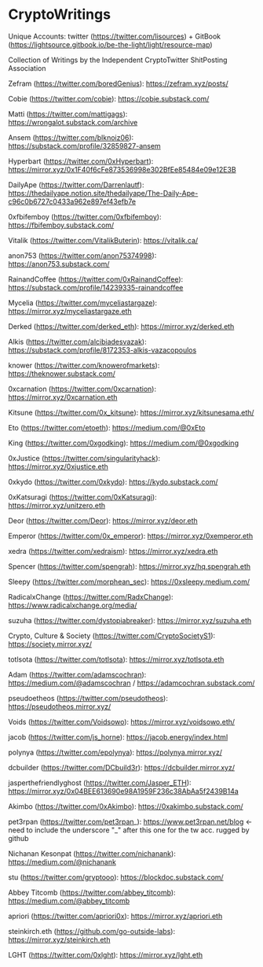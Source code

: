 # CryptoWritings
Unique Accounts: twitter (https://twitter.com/lisources) + GitBook (https://lightsource.gitbook.io/be-the-light/light/resource-map)

Collection of Writings by the Independent CryptoTwitter ShitPosting Association

Zefram (https://twitter.com/boredGenius): https://zefram.xyz/posts/

Cobie (https://twitter.com/cobie): https://cobie.substack.com/

Matti (https://twitter.com/mattigags): https://wrongalot.substack.com/archive

Ansem (https://twitter.com/blknoiz06): https://substack.com/profile/32859827-ansem

Hyperbart (https://twitter.com/0xHyperbart): https://mirror.xyz/0x1F40f6cFe873536998e302BfEe85484e09e12E3B

DailyApe (https://twitter.com/Darrenlautf): https://thedailyape.notion.site/thedailyape/The-Daily-Ape-c96c0b6727c0433a962e897ef43efb7e

0xfbifemboy (https://twitter.com/0xfbifemboy): https://fbifemboy.substack.com/

Vitalik (https://twitter.com/VitalikButerin): https://vitalik.ca/

anon753 (https://twitter.com/anon75374998): https://anon753.substack.com/

RainandCoffee (https://twitter.com/0xRainandCoffee): https://substack.com/profile/14239335-rainandcoffee

Mycelia (https://twitter.com/myceliastargaze): https://mirror.xyz/myceliastargaze.eth

Derked (https://twitter.com/derked_eth): https://mirror.xyz/derked.eth

Alkis (https://twitter.com/alcibiadesvazak): https://substack.com/profile/8172353-alkis-vazacopoulos

knower (https://twitter.com/knowerofmarkets): https://theknower.substack.com/

0xcarnation (https://twitter.com/0xcarnation): https://mirror.xyz/0xcarnation.eth

Kitsune (https://twitter.com/0x_kitsune): https://mirror.xyz/kitsunesama.eth/

Eto (https://twitter.com/etoeth): https://medium.com/@0xEto

King (https://twitter.com/0xgodking): https://medium.com/@0xgodking

0xJustice (https://twitter.com/singularityhack): https://mirror.xyz/0xjustice.eth

0xkydo (https://twitter.com/0xkydo): https://kydo.substack.com/

0xKatsuragi (https://twitter.com/0xKatsuragi): https://mirror.xyz/unitzero.eth

Deor (https://twitter.com/Deor): https://mirror.xyz/deor.eth

Emperor (https://twitter.com/0x_emperor): https://mirror.xyz/0xemperor.eth

xedra (https://twitter.com/xedraism): https://mirror.xyz/xedra.eth

Spencer (https://twitter.com/spengrah): https://mirror.xyz/hq.spengrah.eth

Sleepy (https://twitter.com/morphean_sec): https://0xsleepy.medium.com/

RadicalxChange (https://twitter.com/RadxChange): https://www.radicalxchange.org/media/

suzuha (https://twitter.com/dystopiabreaker): https://mirror.xyz/suzuha.eth

Crypto, Culture & Society (https://twitter.com/CryptoSocietyS1): https://society.mirror.xyz/

totlsota (https://twitter.com/totlsota): https://mirror.xyz/totlsota.eth

Adam (https://twitter.com/adamscochran): https://medium.com/@adamscochran / https://adamcochran.substack.com/

pseudoetheos (https://twitter.com/pseudotheos): https://pseudotheos.mirror.xyz/

Voids (https://twitter.com/Voidsowo): https://mirror.xyz/voidsowo.eth/

jacob (https://twitter.com/js_horne): https://jacob.energy/index.html

polynya (https://twitter.com/epolynya): https://polynya.mirror.xyz/

dcbuilder (https://twitter.com/DCbuild3r): https://dcbuilder.mirror.xyz/

jasperthefriendlyghost (https://twitter.com/Jasper_ETH): https://mirror.xyz/0x04BEE613690e98A1959F236c38AbAa5f2439B14a

Akimbo (https://twitter.com/0xAkimbo): https://0xakimbo.substack.com/

pet3rpan (https://twitter.com/pet3rpan_): https://www.pet3rpan.net/blog <- need to include the underscore "_" after this one for the tw acc. rugged by github

Nichanan Kesonpat (https://twitter.com/nichanank): https://medium.com/@nichanank

stu (https://twitter.com/gryptooo): https://blockdoc.substack.com/

Abbey Titcomb (https://twitter.com/abbey_titcomb): https://medium.com/@abbey_titcomb

apriori (https://twitter.com/apriori0x): https://mirror.xyz/apriori.eth

steinkirch.eth (https://github.com/go-outside-labs): https://mirror.xyz/steinkirch.eth

LGHT (https://twitter.com/0xlght): https://mirror.xyz/lght.eth
